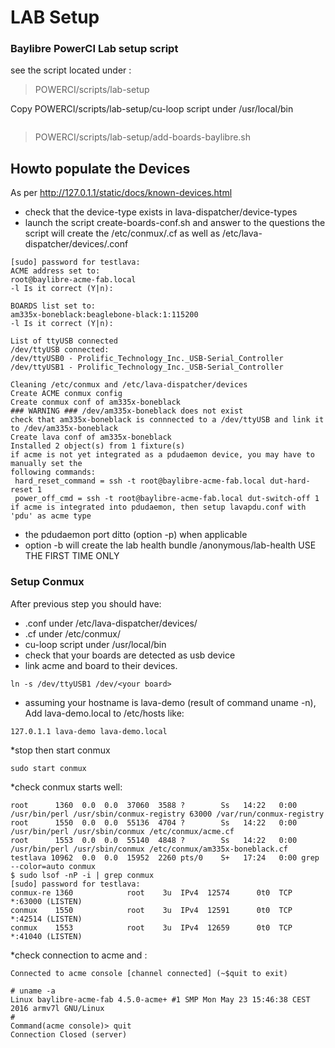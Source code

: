 # LAB Setup #

### Baylibre PowerCI Lab setup script ##

see the script located under :
> POWERCI/scripts/lab-setup

Copy POWERCI/scripts/lab-setup/cu-loop script under /usr/local/bin

``` testlava@lava-demo:~/POWERCI/scripts/lab-setup$ sudo cp cu-loop /usr/local/bin/.
```

> POWERCI/scripts/lab-setup/add-boards-baylibre.sh

## Howto populate the Devices ##

As per <http://127.0.1.1/static/docs/known-devices.html>

  * check that the device-type exists in lava-dispatcher/device-types
  * launch the script create-boards-conf.sh and answer to the questions
    the script will create the /etc/conmux/<board>.cf as well as /etc/lava-dispatcher/devices/<board>.conf

``` testlava@lava-demo:~/POWERCI/scripts/lab-setup$ sudo ./create-boards-conf.sh
[sudo] password for testlava: 
ACME address set to:
root@baylibre-acme-fab.local
-l Is it correct (Y|n): 

BOARDS list set to:
am335x-boneblack:beaglebone-black:1:115200
-l Is it correct (Y|n): 

List of ttyUSB connected
/dev/ttyUSB connected:
/dev/ttyUSB0 - Prolific_Technology_Inc._USB-Serial_Controller
/dev/ttyUSB1 - Prolific_Technology_Inc._USB-Serial_Controller

Cleaning /etc/conmux and /etc/lava-dispatcher/devices
Create ACME conmux config
Create conmux conf of am335x-boneblack
### WARNING ### /dev/am335x-boneblack does not exist
check that am335x-boneblack is connnected to a /dev/ttyUSB and link it to /dev/am335x-boneblack
Create lava conf of am335x-boneblack
Installed 2 object(s) from 1 fixture(s)
if acme is not yet integrated as a pdudaemon device, you may have to manually set the
following commands:
 hard_reset_command = ssh -t root@baylibre-acme-fab.local dut-hard-reset 1
 power_off_cmd = ssh -t root@baylibre-acme-fab.local dut-switch-off 1
if acme is integrated into pdudaemon, then setup lavapdu.conf with 'pdu' as acme type

```

  * the pdudaemon port ditto (option -p) when applicable
  * option -b will create the lab health bundle /anonymous/lab-health USE THE FIRST TIME ONLY

### Setup Conmux ##

After previous step you should have:

  * <your board>.conf under /etc/lava-dispatcher/devices/
  * <your board>.cf under /etc/conmux/
  * cu-loop script under /usr/local/bin
  * check that your boards are detected as usb device
  * link acme and board to their devices.

```ln -s /dev/ttyUSB0 /dev/acme
ln -s /dev/ttyUSB1 /dev/<your board>
```

  * assuming your hostname is lava-demo (result of command uname -n), Add lava-demo.local to /etc/hosts like:

```127.0.0.1 localhost
127.0.1.1 lava-demo lava-demo.local
```

  *stop then start conmux

```sudo stop conmux
sudo start conmux
```

   *check conmux starts well:

```$ ps -aux | grep conmux
root      1360  0.0  0.0  37060  3588 ?        Ss   14:22   0:00 /usr/bin/perl /usr/sbin/conmux-registry 63000 /var/run/conmux-registry
root      1550  0.0  0.0  55136  4704 ?        Ss   14:22   0:00 /usr/bin/perl /usr/sbin/conmux /etc/conmux/acme.cf
root      1553  0.0  0.0  55140  4848 ?        Ss   14:22   0:00 /usr/bin/perl /usr/sbin/conmux /etc/conmux/am335x-boneblack.cf
testlava 10962  0.0  0.0  15952  2260 pts/0    S+   17:24   0:00 grep --color=auto conmux
$ sudo lsof -nP -i | grep conmux
[sudo] password for testlava: 
conmux-re 1360            root    3u  IPv4  12574      0t0  TCP *:63000 (LISTEN)
conmux    1550            root    3u  IPv4  12591      0t0  TCP *:42514 (LISTEN)
conmux    1553            root    3u  IPv4  12659      0t0  TCP *:41040 (LISTEN)
```

  *check connection to acme and <your board>:

```$ conmux-console acme
Connected to acme console [channel connected] (~$quit to exit)

# uname -a
Linux baylibre-acme-fab 4.5.0-acme+ #1 SMP Mon May 23 15:46:38 CEST 2016 armv7l GNU/Linux
# 
Command(acme console)> quit
Connection Closed (server)
```






